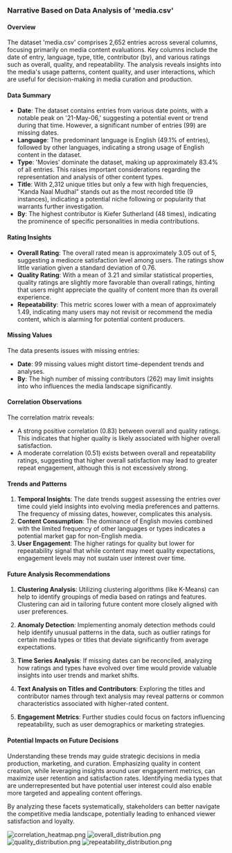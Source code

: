 ### Narrative Based on Data Analysis of 'media.csv'

#### Overview

The dataset 'media.csv' comprises 2,652 entries across several columns, focusing primarily on media content evaluations. Key columns include the date of entry, language, type, title, contributor (by), and various ratings such as overall, quality, and repeatability. The analysis reveals insights into the media's usage patterns, content quality, and user interactions, which are useful for decision-making in media curation and production.

#### Data Summary

- **Date**: The dataset contains entries from various date points, with a notable peak on '21-May-06,' suggesting a potential event or trend during that time. However, a significant number of entries (99) are missing dates.
- **Language**: The predominant language is English (49.1% of entries), followed by other languages, indicating a strong usage of English content in the dataset.
- **Type**: 'Movies' dominate the dataset, making up approximately 83.4% of all entries. This raises important considerations regarding the representation and analysis of other content types.
- **Title**: With 2,312 unique titles but only a few with high frequencies, "Kanda Naal Mudhal" stands out as the most recorded title (9 instances), indicating a potential niche following or popularity that warrants further investigation.
- **By**: The highest contributor is Kiefer Sutherland (48 times), indicating the prominence of specific personalities in media contributions.
  
#### Rating Insights

- **Overall Rating**: The overall rated mean is approximately 3.05 out of 5, suggesting a mediocre satisfaction level among users. The ratings show little variation given a standard deviation of 0.76.
- **Quality Rating**: With a mean of 3.21 and similar statistical properties, quality ratings are slightly more favorable than overall ratings, hinting that users might appreciate the quality of content more than its overall experience.
- **Repeatability**: This metric scores lower with a mean of approximately 1.49, indicating many users may not revisit or recommend the media content, which is alarming for potential content producers.

#### Missing Values

The data presents issues with missing entries:
- **Date**: 99 missing values might distort time-dependent trends and analyses.
- **By**: The high number of missing contributors (262) may limit insights into who influences the media landscape significantly.

#### Correlation Observations

The correlation matrix reveals:
- A strong positive correlation (0.83) between overall and quality ratings. This indicates that higher quality is likely associated with higher overall satisfaction.
- A moderate correlation (0.51) exists between overall and repeatability ratings, suggesting that higher overall satisfaction may lead to greater repeat engagement, although this is not excessively strong.
  
#### Trends and Patterns

1. **Temporal Insights**: The date trends suggest assessing the entries over time could yield insights into evolving media preferences and patterns. The frequency of missing dates, however, complicates this analysis.
2. **Content Consumption**: The dominance of English movies combined with the limited frequency of other languages or types indicates a potential market gap for non-English media.
3. **User Engagement**: The higher ratings for quality but lower for repeatability signal that while content may meet quality expectations, engagement levels may not sustain user interest over time.

#### Future Analysis Recommendations

1. **Clustering Analysis**: Utilizing clustering algorithms (like K-Means) can help to identify groupings of media based on ratings and features. Clustering can aid in tailoring future content more closely aligned with user preferences.
   
2. **Anomaly Detection**: Implementing anomaly detection methods could help identify unusual patterns in the data, such as outlier ratings for certain media types or titles that deviate significantly from average expectations.

3. **Time Series Analysis**: If missing dates can be reconciled, analyzing how ratings and types have evolved over time would provide valuable insights into user trends and market shifts.
  
4. **Text Analysis on Titles and Contributors**: Exploring the titles and contributor names through text analysis may reveal patterns or common characteristics associated with higher-rated content.

5. **Engagement Metrics**: Further studies could focus on factors influencing repeatability, such as user demographics or marketing strategies.

#### Potential Impacts on Future Decisions

Understanding these trends may guide strategic decisions in media production, marketing, and curation. Emphasizing quality in content creation, while leveraging insights around user engagement metrics, can maximize user retention and satisfaction rates. Identifying media types that are underrepresented but have potential user interest could also enable more targeted and appealing content offerings. 

By analyzing these facets systematically, stakeholders can better navigate the competitive media landscape, potentially leading to enhanced viewer satisfaction and loyalty.

![correlation_heatmap.png](correlation_heatmap.png)
![overall_distribution.png](overall_distribution.png)
![quality_distribution.png](quality_distribution.png)
![repeatability_distribution.png](repeatability_distribution.png)